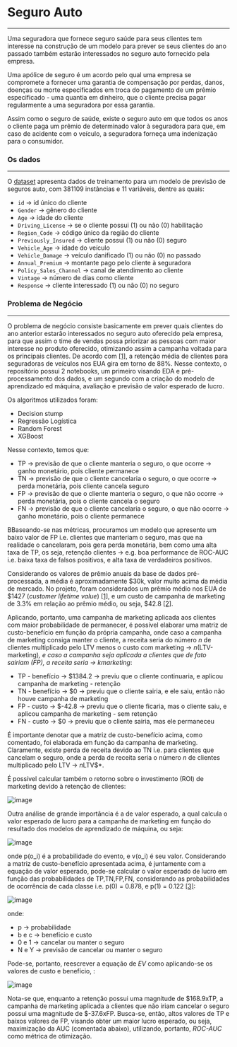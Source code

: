 # Seguro Auto
___
Uma seguradora que fornece seguro saúde para seus clientes tem interesse na construção de um modelo para prever se seus clientes do ano passado também estarão interessados no seguro auto fornecido pela empresa.

Uma apólice de seguro é um acordo pelo qual uma empresa se compromete a fornecer uma garantia de compensação por perdas, danos, doenças ou morte especificados em troca do pagamento de um prêmio especificado - uma quantia em dinheiro, que o cliente precisa pagar regularmente a uma seguradora por essa garantia.

Assim como o seguro de saúde, existe o seguro auto em que todos os anos o cliente paga um prêmio de determinado valor à seguradora para que, em caso de acidente com o veículo, a seguradora forneça uma indenização para o consumidor.

### Os dados
___
O [dataset](https://www.kaggle.com/anmolkumar/health-insurance-cross-sell-prediction) apresenta dados de treinamento para um modelo de previsão de seguros auto, com 381109 instâncias e 11 variáveis, dentre as quais:
- `id` -> id único do cliente
- `Gender` -> gênero do cliente
- `Age` -> idade do cliente
- `Driving_License` -> se o cliente possui (1) ou não (0) habilitação
- `Region_Code` -> código único da região do cliente
- `Previously_Insured` -> cliente possui (1) ou não (0) seguro
- `Vehicle_Age` -> idade do veículo
- `Vehicle_Damage` -> veículo danificado (1) ou não (0) no passado
- `Annual_Premium` -> montante pago pelo cliente à seguradora
- `Policy_Sales_Channel` -> canal de atendimento ao cliente
- `Vintage` -> número de dias como cliente
- `Response` -> cliente interessado (1) ou não (0) no seguro

### Problema de Negócio
___

O problema de negócio consiste basicamente em prever quais clientes do ano anterior estarão interessados no seguro auto oferecido pela empresa, para que assim o time de vendas possa priorizar as pessoas com maior interesse no produto oferecido, otimizando assim a campanha voltada para os principais clientes. De acordo com [[1]](https://coverager.com/improve-customer-retention-with-the-power-of-apis/#:~:text=The%20average%20customer%20retention%20rate,success%20factors%20for%20auto%20insurers.), a retenção média de clientes para seguradoras de veículos nos EUA gira em torno de 88%.
Nesse contexto, o repositório possui 2 notebooks, um primeiro visando EDA e pré-processamento dos dados, e um segundo com a criação do modelo de aprendizado ed máquina, avaliação e previsão de valor esperado de lucro.

Os algoritmos utilizados foram:
- Decision stump
- Regressão Logística
- Random Forest
- XGBoost

Nesse contexto, temos que:
- TP -> previsão de que o cliente manteria o seguro, o que ocorre -> ganho monetário, pois cliente permanece
- TN -> previsão de que o cliente cancelaria o seguro, o que ocorre -> perda monetária, pois cliente cancela seguro
- FP -> previsão de que o cliente manteria o seguro, o que não ocorre -> perda monetária, pois o cliente cancela o seguro
- FN -> previsão de que o cliente cancelaria o seguro, o que não ocorre -> ganho monetário, pois o cliente permanece

BBaseando-se nas métricas, procuramos um modelo que apresente um baixo valor de FP i.e. clientes que manteriam o seguro, mas que na realidade o cancelaram, pois gera perda monetária, bem como uma alta taxa de TP, os seja, retenção clientes -> e.g. boa performance de ROC-AUC i.e. baixa taxa de falsos positivos, e alta taxa de verdadeiros positivos.

Considerando os valores de prêmio anuais da base de dados pré-processada, a média é aproximadamente $30k, valor muito acima da média de mercado. No projeto, foram considerados um prêmio médio nos EUA de $1427 (*customer lifetime value*) [[1]](https://www.nerdwallet.com/blog/insurance/car-insurance-basics/how-much-is-car-insurance/#:~:text=The%20national%20average%20cost%20of,and%20a%20clean%20driving%20record.), e um custo de campanha de marketing de 3.3% em relação ao prêmio médio, ou seja, $42.8 [[2]](https://www.iamagazine.com/viewpoints/student-of-the-industry-insurance-ads-who-spends-what-and-why). 

Aplicando, portanto, uma campanha de marketing aplicada aos clientes com maior probabilidade de permanecer, é possível elaborar uma matriz de custo-benefício em função da própria campanha, onde caso a campanha de marketing consiga manter o cliente, a receita seria do número $n$ de clientes multiplicado pelo LTV menos o custo com marketing -> *n*(LTV-marketing)*, e caso a campanha seja aplicada a clientes que de fato sairiam (FP), a receita seria -> *k*marketing*:

- TP - benefício -> $1384.2 -> previu que o cliente continuaria, e aplicou campanha de marketing - retenção
- TN - benefício -> $0 -> previu que o cliente sairia, e ele saiu, então não houve campanha de marketing
- FP - custo -> $-42.8 -> previu que o cliente ficaria, mas o cliente saiu, e aplicou campanha de marketing - sem retenção
- FN - custo -> $0 -> previu que o cliente sairia, mas ele permaneceu

É importante denotar que a matriz de custo-benefício acima, como comentado, foi elaborada em função da campanha de marketing. Claramente, existe perda de receita devido ao TN i.e. para clientes que cancelam o seguro, onde a perda de receita seria o número $n$ de clientes multiplicado pelo LTV -> *n*LTV$*. 

É possível calcular também o retorno sobre o investimento (ROI) de marketing devido à retenção de clientes:

![image](https://user-images.githubusercontent.com/63553829/105252634-96cbf580-5b5c-11eb-9467-10b3401fe883.png)

Outra análise de grande importância é a de valor esperado, a qual calcula o valor esperado de lucro para a campanha de marketing em função do resultado dos modelos de aprendizado de máquina, ou seja:

![image](https://user-images.githubusercontent.com/63553829/103578232-f5367a00-4eb4-11eb-99f3-1b697a32c203.png)

onde p(o_i) é a probabilidade do evento, e v(o_i) é seu valor. Considerando a matriz de custo-benefício apresentada acima, é juntamente com a equação de valor esperado, pode-se calcular o valor esperado de lucro em função das probabilidades de TP,TN,FP,FN, considerando as probabilidades de ocorrência de cada classe i.e. p(0) = 0.878, e p(1) = 0.122 [[3]](https://www.oreilly.com/library/view/data-science-for/9781449374273/):

![image](https://user-images.githubusercontent.com/63553829/103697707-0ea3f880-4f7f-11eb-83df-693005e346eb.png)

onde:
- p -> probabilidade
- b e c -> benefício e custo
- 0 e 1 -> cancelar ou manter o seguro
- N e Y -> previsão de cancelar ou manter o seguro

Pode-se, portanto, reescrever a equação de *EV* como aplicando-se os valores de custo e benefício, :

![image](https://user-images.githubusercontent.com/63553829/105252798-ef02f780-5b5c-11eb-8ac5-ae513bbf4d15.png)

Nota-se que, enquanto a retenção possui uma magnitude de $168.9xTP, a campanha de marketing aplicada a clientes que não iriam cancelar o seguro possui uma magnitude de $-37.6xFP. Busca-se, então, altos valores de TP e baixos valores de FP, visando obter um maior lucro esperado, ou seja, maximização da AUC (comentada abaixo), utilizando, portanto, *ROC-AUC* como métrica de otimização.

